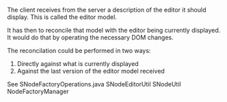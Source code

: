 The client receives from the server a description of the editor it should display. This is called the editor model.

It has then to reconcile that model with the editor being currently displayed. It would do that by operating the necessary
DOM changes.

The reconcilation could be performed in two ways:

1. Directly against what is currently displayed
2. Against the last version of the editor model received

See
SNodeFactoryOperations.java
SNodeEditorUtil
SNodeUtil
NodeFactoryManager